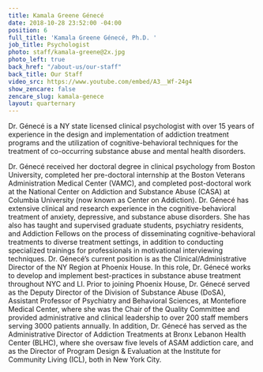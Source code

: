 ```yaml
---
title: Kamala Greene Génecé
date: 2018-10-28 23:52:00 -04:00
position: 6
full_title: 'Kamala Greene Génecé, Ph.D. '
job_title: Psychologist
photo: staff/kamala-greene@2x.jpg
photo_left: true
back_href: "/about-us/our-staff"
back_title: Our Staff
video_src: https://www.youtube.com/embed/A3__Wf-24g4
show_zencare: false
zencare_slug: kamala-genece
layout: quarternary
---
```


Dr. Génecé is a NY state licensed clinical psychologist with over 15 years of experience in the design and implementation of addiction treatment programs and the utilization of cognitive-behavioral techniques for the treatment of co-occurring substance abuse and mental health disorders.

Dr. Génecé received her doctoral degree in clinical psychology from Boston University, completed her pre-doctoral internship at the Boston Veterans Administration Medical Center (VAMC), and completed post-doctoral work at the National Center on Addiction and Substance Abuse (CASA) at Columbia University (now known as Center on Addiction). Dr. Génecé has extensive clinical and research experience in the cognitive-behavioral treatment of anxiety, depressive, and substance abuse disorders. She has also has taught and supervised graduate students, psychiatry residents, and Addiction Fellows on the process of disseminating cognitive-behavioral treatments to diverse treatment settings, in addition to conducting specialized trainings for professionals in motivational interviewing techniques. Dr. Génecé’s current position is as the Clinical/Administrative Director of the NY Region at Phoenix House. In this role, Dr. Génecé works to develop and implement best-practices in substance abuse treatment throughout NYC and LI. Prior to joining Phoenix House, Dr. Génecé served as the Deputy Director of the Division of Substance Abuse (DoSA), Assistant Professor of Psychiatry and Behavioral Sciences, at Montefiore Medical Center, where she was the Chair of the Quality Committee and provided administrative and clinical leadership to over 200 staff members serving 3000 patients annually. In addition, Dr. Génecé has served as the Administrative Director of Addiction Treatments at Bronx Lebanon Health Center (BLHC), where she oversaw five levels of ASAM addiction care, and as the Director of Program Design & Evaluation at the Institute for Community Living (ICL), both in New York City.
